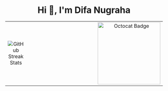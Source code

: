 <h1 align="center">Hi 👋, I'm Difa Nugraha</h1>

<table>
  <tr>
    <td align="center">
      <img src="https://streak-stats.demolab.com?user=difaanug&theme=dark&hide_border=false" alt="GitHub Streak Stats"/>
    </td>
    <td width="1000"></td> <!-- Spacer kolom tengah -->
    <td align="center">
      <img src="https://github.com/blackcater/blackcater/raw/main/images/banner.gif" width="200" alt="Octocat Badge"/>
    </td>
  </tr>
</table>

